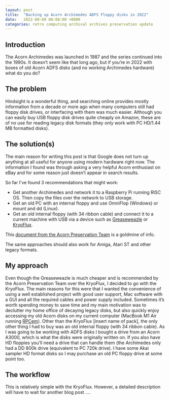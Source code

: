 ```yaml
---
layout: post
title:  "Backing up Acorn Archimedes ADFS Floppy disks in 2022"
date:   2022-08-09 08:08:00 +0000
categories: retro computing archival archives preservation update
---
```


## Introduction

The Acorn Archimedes was launched in 1987 and the series continued into the 1990s. It doesn’t seem like that long ago, but if you’re in 2022 with boxes of old Acorn ADFS disks (and no working Archimedes hardware) what do you do?

## The problem

Hindsight is a wonderful thing, and searching online provides mostly information from a decade or more ago when many computers still had floppy disk drives, or interfacing with them was much easier. Although you can easily buy USB floppy disk drives quite cheaply on Amazon, these are of no use for reading legacy disk formats (they only work with PC HD/1.44 MB formatted disks). 

## The solution(s)

The main reason for writing this post is that Google does not turn up anything at all useful for anyone using modern hardware right now. The information I found was through asking a very helpful Acorn enthusiast on eBay and for some reason just doesn’t appear in search results.

So far I've found 3 recommendations that might work:
- Get another Archimedes and network it to a Raspberry Pi running RISC OS. Then copy the files over the network to USB storage.
- Get an old PC with an internal floppy and use OmniFlop (Windows) or mount and dd (Linux). 
- Get an old internal floppy (with 34 ribbon cable) and connect it to a current machine with USB via a device such as [Greaseweazle](https://github.com/keirf/Greaseweazle) or [KryoFlux](https://www.kryoflux.com/).

This [document from the Acorn Preservation Team](https://stardot.org.uk/forums/viewtopic.php?t=22514) is a goldmine of info.

The same approaches should also work for Amiga, Atari ST and other legacy formats.

## My approach
Even though the Greaseweazle is much cheaper and is recommended by the Acorn Preservation Team over the KryoFlux, I decided to go with the KryoFlux. The main reasons for this were that I wanted the convenience of using a well established project with good user support, Mac software with a GUI and all the required cables and power supply included. Sometimes it’s worth spending money to save time and my main motivation was to declutter my home office of decaying legacy disks, but also quickly enjoy accessing my old Acorn disks on my current computer (MacBook M1 Air running [RPCem](#)). Other than the KryoFlux [insert name of pack], the only other thing I had to buy was an old internal floppy (with 34 ribbon cable). As I was going to be working with ADFS disks I bought a drive from an Acorn A3000, which is what the disks were originally written on. If you also have HD floppies you’ll need a drive that can handle them (the Archimedes only had a DD 800k drive (equivalent to PC 720k drive). I have some Akai sampler HD format disks so I may purchase an old PC floppy drive at some point too.

## The workflow
This is relatively simple with the KryoFlux. However, a detailed description will have to wait for another blog post &#8230;.





